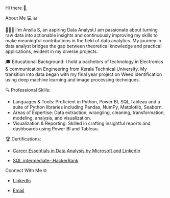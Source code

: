  Hi there 👋,


About Me 💻 📊

👩🏻‍💻 I'm Ansila S, an aspiring Data Analyst.I am passionate about turning raw data into actionable insights and continuously improving my skills to make meaningful contributions in the field of data analytics. My journey in data analyst bridges the gap between theoretical knowledge and practical applications, evident in my diverse projects.

🎓 Educational Background: I hold a bachelors of technology in Electronics & communication Engineering from Kerala Technical University. My transition into data  began with my final year project on Weed identification using deep machine learning and image processing techniques.

🔍 Professional Skills:

+ Languages & Tools: Proficient in Python, Power BI, SQL,Tableau and a suite of Python libraries including Pandas, NumPy, Matplotlib, Seaborn.
+ Areas of Expertise: Data extraction, wrangling, cleaning, transformation, modeling, analysis, and visualization. 
+ Visualization & Reporting: Skilled in crafting insightful reports and dashboards using Power BI and Tableau.

🏆 Certifications:

+ [Career Essentials in Data Analysis by Microsoft and LinkedIn](https://www.linkedin.com/learning/certificates/c9772bd2f5d387bcbba9d467b195110d63161ebcc8609618128b9f669aa5e223)

+ [SQL intermediate- HackerRank](https://www.hackerrank.com/certificates/c26f74be2ce7)


Connect With Me 🌐

+ [LinkedIn](https://www.linkedin.com/in/ansila-s-813324309/)

+ [Email](ansilas9189@gmail.com)



<!---
Ansila1234/Ansila1234 is a ✨ special ✨ repository because its `README.md` (this file) appears on your GitHub profile.
You can click the Preview link to take a look at your changes.
--->
